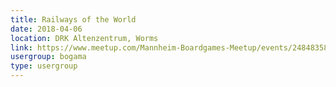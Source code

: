 ```yaml
---
title: Railways of the World
date: 2018-04-06
location: DRK Altenzentrum, Worms
link: https://www.meetup.com/Mannheim-Boardgames-Meetup/events/248483588/
usergroup: bogama
type: usergroup
---
```

